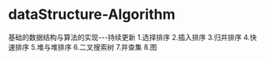 # dataStructure-Algorithm
基础的数据结构与算法的实现---持续更新
1.选择排序
2.插入排序
3.归并排序
4.快速排序
5.堆与堆排序
6.二叉搜索树
7.并查集
8.图
